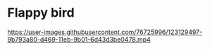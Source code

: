 # Flappy bird

https://user-images.githubusercontent.com/76725996/123129497-9b793a80-d469-11eb-9b01-6d43d3be0478.mp4

